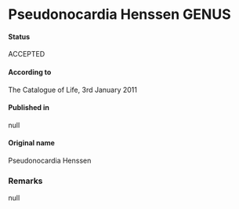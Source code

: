 Pseudonocardia Henssen GENUS
=======

#### Status
ACCEPTED

#### According to
The Catalogue of Life, 3rd January 2011

#### Published in
null

#### Original name
Pseudonocardia Henssen

### Remarks
null